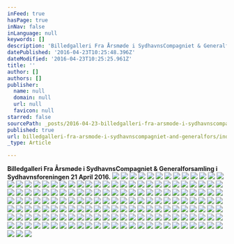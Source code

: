 ```yaml
---
inFeed: true
hasPage: true
inNav: false
inLanguage: null
keywords: []
description: 'Billedgalleri Fra Årsmøde i SydhavnsCompagniet & Generalforsamling i Sydhavnsforeningen 21 April 2016.'
datePublished: '2016-04-23T10:25:48.396Z'
dateModified: '2016-04-23T10:25:25.961Z'
title: ''
author: []
authors: []
publisher:
  name: null
  domain: null
  url: null
  favicon: null
starred: false
sourcePath: _posts/2016-04-23-billedgalleri-fra-arsmode-i-sydhavnscompagniet-and-generalfors.md
published: true
url: billedgalleri-fra-arsmode-i-sydhavnscompagniet-and-generalfors/index.html
_type: Article

---
```

**Billedgalleri Fra Årsmøde i SydhavnsCompagniet & Generalforsamling i Sydhavnsforeningen 21 April 2016\.**
![](https://the-grid-user-content.s3-us-west-2.amazonaws.com/f48edaff-24f0-4551-8d4f-9e8340451ca9.jpg)
![](https://the-grid-user-content.s3-us-west-2.amazonaws.com/6069739c-6548-4921-8fb4-98d098b6dfe6.jpg)
![](https://the-grid-user-content.s3-us-west-2.amazonaws.com/86bb2ca2-ecd7-4bb8-80ab-3306717c28e7.jpg)
![](https://the-grid-user-content.s3-us-west-2.amazonaws.com/221480e1-fff1-48a8-80d0-b8285bcada64.jpg)
![](https://the-grid-user-content.s3-us-west-2.amazonaws.com/99b42726-6d87-46cb-aff1-fb2454f74e59.jpg)
![](https://the-grid-user-content.s3-us-west-2.amazonaws.com/93d2a5b1-fe0c-4954-83de-e3d89789e352.jpg)
![](https://the-grid-user-content.s3-us-west-2.amazonaws.com/e7ea3421-4bec-4512-aa8f-6d1298c50c63.jpg)
![](https://the-grid-user-content.s3-us-west-2.amazonaws.com/bd011ade-a39c-47e9-8803-46c8ef5dae05.jpg)
![](https://the-grid-user-content.s3-us-west-2.amazonaws.com/60477ecd-b894-4991-8d18-705dbea64177.jpg)
![](https://the-grid-user-content.s3-us-west-2.amazonaws.com/66cbe1cd-ae12-4c3a-ab0c-df12f32d0769.jpg)
![](https://the-grid-user-content.s3-us-west-2.amazonaws.com/692bb932-1ed1-4fff-9b01-27e6c2976976.jpg)
![](https://the-grid-user-content.s3-us-west-2.amazonaws.com/e03a23e7-b740-43fb-ad29-e627f6ec3550.jpg)
![](https://the-grid-user-content.s3-us-west-2.amazonaws.com/592f087e-52d3-4a1a-9205-0b249259088a.jpg)
![](https://the-grid-user-content.s3-us-west-2.amazonaws.com/7e94fb42-720c-4d73-9464-a50822d97ad7.jpg)
![](https://the-grid-user-content.s3-us-west-2.amazonaws.com/7856d9fa-d5e5-42f6-af54-fd8a5206342f.jpg)
![](https://the-grid-user-content.s3-us-west-2.amazonaws.com/e37e297f-1fc2-4038-bff5-dc55cbe445e9.jpg)
![](https://the-grid-user-content.s3-us-west-2.amazonaws.com/fb8fa1f5-8aa5-43af-9e0c-792435737060.jpg)
![](https://the-grid-user-content.s3-us-west-2.amazonaws.com/8c1f8687-93c6-4173-9719-60b0309511d8.jpg)
![](https://the-grid-user-content.s3-us-west-2.amazonaws.com/c641dd66-c2a1-46d4-a151-28de7e2e80b9.jpg)
![](https://the-grid-user-content.s3-us-west-2.amazonaws.com/6b4f8ade-2aa8-4d9d-b4d0-a1eb118afacb.jpg)
![](https://the-grid-user-content.s3-us-west-2.amazonaws.com/4111d155-40be-4575-8067-64e08d147516.jpg)
![](https://the-grid-user-content.s3-us-west-2.amazonaws.com/9cdce438-f035-47e8-8e5b-44efbb325768.jpg)
![](https://the-grid-user-content.s3-us-west-2.amazonaws.com/18220e62-750c-4cc4-a009-66c6fbb69472.jpg)
![](https://the-grid-user-content.s3-us-west-2.amazonaws.com/708ae64c-9432-462b-a638-2441b3c594db.jpg)
![](https://the-grid-user-content.s3-us-west-2.amazonaws.com/2428f4a1-c173-47c3-aeb3-ed9b5ad89500.jpg)
![](https://the-grid-user-content.s3-us-west-2.amazonaws.com/07dfc016-84cf-4e64-b511-66a0e18e8ca4.jpg)
![](https://the-grid-user-content.s3-us-west-2.amazonaws.com/08f8baa6-6d5d-4754-9197-034d5869123e.jpg)
![](https://the-grid-user-content.s3-us-west-2.amazonaws.com/3f94a1ca-5334-4c68-8b18-93a9fee74baf.jpg)
![](https://the-grid-user-content.s3-us-west-2.amazonaws.com/69a578b7-60e7-4684-871b-960ae34b7192.jpg)
![](https://the-grid-user-content.s3-us-west-2.amazonaws.com/63c2ed65-1821-462e-b7fb-9120150fdd36.jpg)
![](https://the-grid-user-content.s3-us-west-2.amazonaws.com/525765fb-e9d3-40a9-9fff-c3f002028865.jpg)
![](https://the-grid-user-content.s3-us-west-2.amazonaws.com/a08f885e-ab26-4996-9b80-950f166f3a66.jpg)
![](https://the-grid-user-content.s3-us-west-2.amazonaws.com/e66188ea-4533-4c6e-a706-4e334390b329.jpg)
![](https://the-grid-user-content.s3-us-west-2.amazonaws.com/662b2470-118f-4c96-8b0b-ef7c92ab2341.jpg)
![](https://the-grid-user-content.s3-us-west-2.amazonaws.com/d2da2a7a-7581-47b4-b68d-2eb72b0dd27b.jpg)
![](https://the-grid-user-content.s3-us-west-2.amazonaws.com/034bb8e4-aa57-4177-bd0e-8a36f285d71b.jpg)
![](https://the-grid-user-content.s3-us-west-2.amazonaws.com/1eb5fe35-b350-4db2-b026-3607fbdbef9b.jpg)
![](https://the-grid-user-content.s3-us-west-2.amazonaws.com/34d48874-cc82-4d6a-b46c-adcd98d9a497.jpg)
![](https://the-grid-user-content.s3-us-west-2.amazonaws.com/7dbb417c-3113-450e-9ed9-2b8b4df23f53.jpg)
![](https://the-grid-user-content.s3-us-west-2.amazonaws.com/d0651dd5-eb2d-4605-8d4e-b04835321dc0.jpg)
![](https://the-grid-user-content.s3-us-west-2.amazonaws.com/4407b730-f888-4835-bd24-579b24066d91.jpg)
![](https://the-grid-user-content.s3-us-west-2.amazonaws.com/29df46cc-3149-4a5e-9253-e7973e0dd40f.jpg)
![](https://the-grid-user-content.s3-us-west-2.amazonaws.com/fa726689-37f5-4ec4-a3bb-fba3a92c556b.jpg)
![](https://the-grid-user-content.s3-us-west-2.amazonaws.com/3e65106c-7de2-4fb7-b3c3-eaf071a14205.jpg)
![](https://the-grid-user-content.s3-us-west-2.amazonaws.com/d74457ba-747e-4fb9-a350-fb83715fab66.jpg)
![](https://the-grid-user-content.s3-us-west-2.amazonaws.com/e561f709-b1e2-4992-bbd1-64c8342b7f6c.jpg)
![](https://the-grid-user-content.s3-us-west-2.amazonaws.com/a6d5ffec-42c0-495c-b59c-2e33632dac2d.jpg)
![](https://the-grid-user-content.s3-us-west-2.amazonaws.com/6867ef3d-02a9-4953-b5d2-0da9e4e14a25.jpg)
![](https://the-grid-user-content.s3-us-west-2.amazonaws.com/04ce9e21-c6f3-4fe8-a025-9910866fa655.jpg)
![](https://the-grid-user-content.s3-us-west-2.amazonaws.com/838812ec-f9b5-460b-b564-c0ea29cb4df6.jpg)
![](https://the-grid-user-content.s3-us-west-2.amazonaws.com/c86308b5-ca3d-47ad-a844-b86c91eee6d8.jpg)
![](https://the-grid-user-content.s3-us-west-2.amazonaws.com/76762453-c62a-4fd7-8af5-a05b335f4a75.jpg)
![](https://the-grid-user-content.s3-us-west-2.amazonaws.com/3f0f014f-a466-4a48-8cca-f6295b5e25df.jpg)
![](https://the-grid-user-content.s3-us-west-2.amazonaws.com/800cba1b-6e4f-44b7-8940-d895f6bb155b.jpg)
![](https://the-grid-user-content.s3-us-west-2.amazonaws.com/e6b9ce38-0ba5-4028-b0b5-1e66fb118800.jpg)
![](https://the-grid-user-content.s3-us-west-2.amazonaws.com/1706c6e0-666c-4a75-9e29-e7bd7577fced.jpg)
![](https://the-grid-user-content.s3-us-west-2.amazonaws.com/5c3c9c02-9190-4826-a9b5-f52e55de6f26.jpg)
![](https://the-grid-user-content.s3-us-west-2.amazonaws.com/377885ee-90ab-4d27-a056-f4ce0f5589e3.jpg)
![](https://the-grid-user-content.s3-us-west-2.amazonaws.com/30e5c1ef-a97a-4346-a3d8-0d4029b68ce7.jpg)
![](https://the-grid-user-content.s3-us-west-2.amazonaws.com/a8839abf-9d6f-456f-8ac7-f279aeab90b7.jpg)
![](https://the-grid-user-content.s3-us-west-2.amazonaws.com/524147ac-f177-4fd2-8a94-28461bd7f547.jpg)
![](https://the-grid-user-content.s3-us-west-2.amazonaws.com/5accadd9-c521-49dc-9947-9a5fc0ede687.jpg)
![](https://the-grid-user-content.s3-us-west-2.amazonaws.com/54c75039-e0f5-4746-b608-cbba19d3792f.jpg)
![](https://the-grid-user-content.s3-us-west-2.amazonaws.com/03fe4665-5000-4e6b-816e-db69ba7d4b5d.jpg)
![](https://the-grid-user-content.s3-us-west-2.amazonaws.com/bb55bdce-ade8-4149-906c-f496eba47a14.jpg)
![](https://the-grid-user-content.s3-us-west-2.amazonaws.com/2b12a733-c214-4009-b576-e2400a6f7e09.jpg)
![](https://the-grid-user-content.s3-us-west-2.amazonaws.com/5d3a430c-e3c0-451a-8288-24bdbb600f70.jpg)
![](https://the-grid-user-content.s3-us-west-2.amazonaws.com/9dfbe79e-1f97-4350-99d4-05742acbd970.jpg)
![](https://the-grid-user-content.s3-us-west-2.amazonaws.com/24ccc2ea-41b9-4210-8ae5-5aadc7b486a1.jpg)
![](https://the-grid-user-content.s3-us-west-2.amazonaws.com/b43b9c69-817d-4fd8-8f80-1909ff60baa8.jpg)
![](https://the-grid-user-content.s3-us-west-2.amazonaws.com/f3b32efd-571c-4375-bc62-ab73fb62579f.jpg)
![](https://the-grid-user-content.s3-us-west-2.amazonaws.com/7daf1be8-1afe-4ef9-b280-1d3d2d04097b.jpg)
![](https://the-grid-user-content.s3-us-west-2.amazonaws.com/badbb2a8-73de-469e-8928-1b93123fb41d.jpg)
![](https://the-grid-user-content.s3-us-west-2.amazonaws.com/bae92df0-04dc-4b7d-af6b-44be124592c1.jpg)
![](https://the-grid-user-content.s3-us-west-2.amazonaws.com/00142b9f-fe58-4668-89a5-eaa013f0cbc5.jpg)
![](https://the-grid-user-content.s3-us-west-2.amazonaws.com/63d546f9-c1dc-4d9f-963e-1d322c3e50f5.jpg)
![](https://the-grid-user-content.s3-us-west-2.amazonaws.com/ebd3c991-aa87-41f6-9caa-dcb7b46462ba.jpg)
![](https://the-grid-user-content.s3-us-west-2.amazonaws.com/44ec7260-d895-4931-bdaa-5f6975a1c0b7.jpg)
![](https://the-grid-user-content.s3-us-west-2.amazonaws.com/2c80bf0e-bc5e-474d-9442-24aa5ea13c76.jpg)
![](https://the-grid-user-content.s3-us-west-2.amazonaws.com/bfcd1458-df37-45ca-a656-cdf8de1557d6.jpg)
![](https://the-grid-user-content.s3-us-west-2.amazonaws.com/0ccc7403-e226-4a16-8686-baff50bc1238.jpg)
![](https://the-grid-user-content.s3-us-west-2.amazonaws.com/5334900a-8255-4105-874d-fdc9811c5156.jpg)
![](https://the-grid-user-content.s3-us-west-2.amazonaws.com/bbabddd1-914c-4c81-a9ee-3d7b338f8006.jpg)
![](https://the-grid-user-content.s3-us-west-2.amazonaws.com/80215c15-9a16-4267-a39d-5a4d61d7b73f.jpg)
![](https://the-grid-user-content.s3-us-west-2.amazonaws.com/d7e89c0a-18a3-4397-8994-21d7ff37b2a9.jpg)
![](https://the-grid-user-content.s3-us-west-2.amazonaws.com/f65d621f-9901-49cd-828a-19a9c8b92dd3.jpg)
![](https://the-grid-user-content.s3-us-west-2.amazonaws.com/7088a4c7-c96b-4265-8b1c-67eeb5eb4fb7.jpg)
![](https://the-grid-user-content.s3-us-west-2.amazonaws.com/d2f2c289-68cb-45f6-9234-63766608edff.jpg)
![](https://the-grid-user-content.s3-us-west-2.amazonaws.com/6f4ada6a-8fa9-40b2-b8be-ce2194a510a5.jpg)
![](https://the-grid-user-content.s3-us-west-2.amazonaws.com/1b9fed7e-9b92-4a77-a6e8-6dc36b1dbc5f.jpg)
![](https://the-grid-user-content.s3-us-west-2.amazonaws.com/6888bb5c-2f56-49d5-9cb1-7df814b31ae3.jpg)
![](https://the-grid-user-content.s3-us-west-2.amazonaws.com/b2c1326f-3944-4843-b923-9aa935b9a34f.jpg)
![](https://the-grid-user-content.s3-us-west-2.amazonaws.com/6c07dd95-12fb-479f-b454-49594e367c29.jpg)
![](https://the-grid-user-content.s3-us-west-2.amazonaws.com/b8a4a405-dc14-47a0-9ddd-87943d6737c4.jpg)
![](https://the-grid-user-content.s3-us-west-2.amazonaws.com/fb78f2ca-1bf5-4b90-8166-8379eeed1237.jpg)
![](https://the-grid-user-content.s3-us-west-2.amazonaws.com/8f34680d-7000-4ada-8b8a-29ebcc3a5de8.jpg)
![](https://the-grid-user-content.s3-us-west-2.amazonaws.com/fd84cb3d-338a-4054-bf61-8c7ba8d6e562.jpg)
![](https://the-grid-user-content.s3-us-west-2.amazonaws.com/af767c7c-31d1-455f-a184-5d2f5951e564.jpg)
![](https://the-grid-user-content.s3-us-west-2.amazonaws.com/3638d755-0cdd-4c9a-bcfd-730f79ebba4d.jpg)
![](https://the-grid-user-content.s3-us-west-2.amazonaws.com/f2cea5ef-ac23-4596-8a95-e58cdb97edeb.jpg)
![](https://the-grid-user-content.s3-us-west-2.amazonaws.com/63722f9d-aa5d-4c52-bfd9-96544429105e.jpg)
![](https://the-grid-user-content.s3-us-west-2.amazonaws.com/dadf2055-ceae-4b99-81b6-42420682cdd3.jpg)
![](https://the-grid-user-content.s3-us-west-2.amazonaws.com/6e0e81a0-4d11-4e7a-809c-92ec17831a25.jpg)
![](https://the-grid-user-content.s3-us-west-2.amazonaws.com/fb1f349f-616c-443f-b38a-e34c545468fc.jpg)
![](https://the-grid-user-content.s3-us-west-2.amazonaws.com/ef88e4b8-89cb-4794-9eee-048970f2e27a.jpg)
![](https://the-grid-user-content.s3-us-west-2.amazonaws.com/eaaccb1d-13e8-4f10-a666-4c74b25f46fd.jpg)
![](https://the-grid-user-content.s3-us-west-2.amazonaws.com/0249ce8a-970c-4c08-a301-758260a642ab.jpg)
![](https://the-grid-user-content.s3-us-west-2.amazonaws.com/49d736a9-5787-4343-8b74-83e5dcb3009f.jpg)
![](https://the-grid-user-content.s3-us-west-2.amazonaws.com/8fdd144a-13a8-4346-867d-3b256f299e33.jpg)
![](https://the-grid-user-content.s3-us-west-2.amazonaws.com/7b8e7427-fd9f-4a56-9d08-c248e87bee19.jpg)
![](https://the-grid-user-content.s3-us-west-2.amazonaws.com/eecd36b5-35b9-4df8-bbd3-80ffc36f8d2d.jpg)
![](https://the-grid-user-content.s3-us-west-2.amazonaws.com/fb4e39c2-fc13-4e94-8533-cf8a8aa11c98.jpg)
![](https://the-grid-user-content.s3-us-west-2.amazonaws.com/0e619a8b-6eea-4a23-88f3-591ed7a31ed5.jpg)
![](https://the-grid-user-content.s3-us-west-2.amazonaws.com/259e29a3-3859-47f6-a6e5-2170af89247d.jpg)
![](https://the-grid-user-content.s3-us-west-2.amazonaws.com/2efb54fa-38ad-41fb-953f-2d7510be1e06.jpg)
![](https://the-grid-user-content.s3-us-west-2.amazonaws.com/52cf5212-b63b-47bd-bb6a-b84ab5dde84b.jpg)
![](https://the-grid-user-content.s3-us-west-2.amazonaws.com/9c024ea1-530b-483f-b0ea-6657b907025f.jpg)
![](https://the-grid-user-content.s3-us-west-2.amazonaws.com/bf8ce232-ebc6-40cc-b4cf-52af9ba95ba0.jpg)
![](https://the-grid-user-content.s3-us-west-2.amazonaws.com/1a17024a-5a04-4f31-b1fb-e40c11c4d289.jpg)
![](https://the-grid-user-content.s3-us-west-2.amazonaws.com/02df5e27-30bf-46f0-9983-cd84e1632184.jpg)
![](https://the-grid-user-content.s3-us-west-2.amazonaws.com/71ac7484-f71d-4278-baf5-1038ca0b9441.jpg)
![](https://the-grid-user-content.s3-us-west-2.amazonaws.com/33be4a9f-a3fa-41db-bb87-32b43b24eea5.jpg)
![](https://the-grid-user-content.s3-us-west-2.amazonaws.com/db725033-34d9-46f7-b3f1-c5ac9d54d0ce.jpg)
![](https://the-grid-user-content.s3-us-west-2.amazonaws.com/31a36ec7-10e4-4acc-8998-9b14a297a677.jpg)
![](https://the-grid-user-content.s3-us-west-2.amazonaws.com/b5b36acf-dec4-49c8-b84e-510a0ce33957.jpg)
![](https://the-grid-user-content.s3-us-west-2.amazonaws.com/6aae3206-c0b4-4527-9872-67aea65d31d3.jpg)
![](https://the-grid-user-content.s3-us-west-2.amazonaws.com/7eda8cf8-b1e4-434d-82db-92622fdfbd31.jpg)
![](https://the-grid-user-content.s3-us-west-2.amazonaws.com/0ed79f28-14c3-4739-8488-b3c0e884baed.jpg)
![](https://the-grid-user-content.s3-us-west-2.amazonaws.com/931d434d-c056-45f7-b60b-9c733ae84139.jpg)
![](https://the-grid-user-content.s3-us-west-2.amazonaws.com/5a0e6c10-ed01-47c4-b2dd-9743035712cb.jpg)
![](https://the-grid-user-content.s3-us-west-2.amazonaws.com/c7607ca6-8afa-44b1-93cb-7ad0c46afe54.jpg)
![](https://the-grid-user-content.s3-us-west-2.amazonaws.com/82e8d848-44f7-4457-ac48-eeffb21096c0.jpg)
![](https://the-grid-user-content.s3-us-west-2.amazonaws.com/ddb4d138-2a31-49d8-b54a-c794c4c09a85.jpg)
![](https://the-grid-user-content.s3-us-west-2.amazonaws.com/6444894d-9da8-42bb-bd63-63abadcd6a8d.jpg)
![](https://the-grid-user-content.s3-us-west-2.amazonaws.com/d62fc31d-1ada-49e6-9cab-fb4b3a746793.jpg)
![](https://the-grid-user-content.s3-us-west-2.amazonaws.com/c7e631f6-3c09-4746-9cc1-50dc0b6abf29.jpg)
![](https://the-grid-user-content.s3-us-west-2.amazonaws.com/3deb200a-1ceb-4154-afce-f00a20ff05d5.jpg)
![](https://the-grid-user-content.s3-us-west-2.amazonaws.com/a5519485-1a90-42a3-9876-b0c24d56ed4f.jpg)
![](https://the-grid-user-content.s3-us-west-2.amazonaws.com/a7821a77-e9a8-423a-b4d3-fdb0fa00e990.jpg)
![](https://the-grid-user-content.s3-us-west-2.amazonaws.com/01ba289b-cdf8-4799-8fa5-c771245420d4.jpg)
![](https://the-grid-user-content.s3-us-west-2.amazonaws.com/3aff0e19-f928-4ed4-9b0a-bb2b9ec9750f.jpg)
![](https://the-grid-user-content.s3-us-west-2.amazonaws.com/2c8e3a5b-231e-4c39-9e98-193541ff5de5.jpg)
![](https://the-grid-user-content.s3-us-west-2.amazonaws.com/8dc8f385-effa-4a23-add4-f19cd6291f8e.jpg)
![](https://the-grid-user-content.s3-us-west-2.amazonaws.com/6a9dff77-0d14-4259-bcae-6c30fce9fe04.jpg)
![](https://the-grid-user-content.s3-us-west-2.amazonaws.com/385c1c72-b50a-4173-b3b1-259173202ee0.jpg)
![](https://the-grid-user-content.s3-us-west-2.amazonaws.com/f70f3aa0-5ffe-45a7-b95d-80bc0626f322.jpg)
![](https://the-grid-user-content.s3-us-west-2.amazonaws.com/76087f47-8ade-4008-a807-6935bdb27a71.jpg)
![](https://the-grid-user-content.s3-us-west-2.amazonaws.com/b23c5118-db8e-4fe3-abc3-0b7f34181172.jpg)
![](https://the-grid-user-content.s3-us-west-2.amazonaws.com/010462bc-b3d4-4d88-bafc-c605c9e4b65e.jpg)
![](https://the-grid-user-content.s3-us-west-2.amazonaws.com/42de9ae5-1ea7-439e-bba1-13f2c0a33951.jpg)
![](https://the-grid-user-content.s3-us-west-2.amazonaws.com/3a578a0b-efa3-488c-a295-8ed35efca102.jpg)
![](https://the-grid-user-content.s3-us-west-2.amazonaws.com/ac8a4a5d-a4b1-435f-a2b1-4b63155db007.jpg)
![](https://the-grid-user-content.s3-us-west-2.amazonaws.com/b5ffc8c7-5987-4595-90a3-4680b85359d3.jpg)
![](https://the-grid-user-content.s3-us-west-2.amazonaws.com/7fcef18b-2c59-4e1c-81ed-8b689228dd98.jpg)
![](https://the-grid-user-content.s3-us-west-2.amazonaws.com/7fae2485-2c6d-4ec3-951e-5c222d9e9b4d.jpg)
![](https://the-grid-user-content.s3-us-west-2.amazonaws.com/3f0dbd3e-f1b4-416b-8c73-69ad24eadd7e.jpg)
![](https://the-grid-user-content.s3-us-west-2.amazonaws.com/fabe23f6-a0e4-41aa-a9d5-f1d4a2e8d1a3.jpg)
![](https://the-grid-user-content.s3-us-west-2.amazonaws.com/37ef1608-accb-4c51-ace0-7f939939ed34.jpg)
![](https://the-grid-user-content.s3-us-west-2.amazonaws.com/b2a11d2f-a2af-41b1-afc0-2c55ec0f7fc9.jpg)
![](https://the-grid-user-content.s3-us-west-2.amazonaws.com/23fae457-dc68-4c9d-b2e2-c0c8c93687ca.jpg)
![](https://the-grid-user-content.s3-us-west-2.amazonaws.com/4903e70b-c267-4a18-bdd2-45e8c5a774d4.jpg)
![](https://the-grid-user-content.s3-us-west-2.amazonaws.com/01d2de21-6d86-4de2-adca-9ba4088074d0.jpg)
![](https://the-grid-user-content.s3-us-west-2.amazonaws.com/1d192566-298f-4be8-a6c2-911bc304dd01.jpg)
![](https://the-grid-user-content.s3-us-west-2.amazonaws.com/9737fb7e-1047-4d3c-aaba-bbe99a60646c.jpg)
![](https://the-grid-user-content.s3-us-west-2.amazonaws.com/783ccc36-a3a1-491b-9d39-5c42a356fb88.jpg)
![](https://the-grid-user-content.s3-us-west-2.amazonaws.com/64657137-4b6c-4e8a-a9fd-48304d956746.jpg)